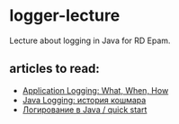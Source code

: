 # logger-lecture
Lecture about logging in Java for RD Epam.

## articles to read:
*   [Application Logging: What, When, How](https://dzone.com/articles/application-logging-what-when)
*   [Java Logging: история кошмара](https://habr.com/ru/post/113145/)
*   [Логирование в Java / quick start](https://habr.com/ru/post/130195/)

